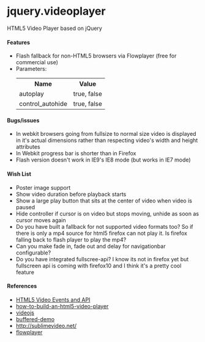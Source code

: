 jquery.videoplayer
==================

HTML5 Video Player based on jQuery

<h4>Features</h4>
<ul>
	<li>Flash fallback for non-HTML5 browsers via Flowplayer (free for commercial use)</li>
	<li>Parameters:
		<table class="options">
			<tr><th>Name</th><th>Value</th></tr>
			<tr><td>autoplay</td><td>true, false</td></tr>
			<tr><td>control_autohide</td><td>true, false</td></tr>
		</table>						
	</li>
</ul>
<h4>Bugs/issues</h4>
<ul>
	<li>In webkit browsers going from fullsize to normal size video is displayed in it's actual dimensions rather than respecting video's width and height attributes</li>
	<li>In Webkit progress bar is shorter than in Firefox</li>					
	<li>Flash version doesn't work in IE9's IE8 mode (but works in IE7 mode)</li>
</ul>
<h4>Wish List</h4>
<ul>
	<li>Poster image support</li>
	<li>Show video duration before playback starts</li>
	<li>Show a large play button that sits at the center of video when video is paused</li>
	<li>Hide controller if cursor is on video but stops moving, unhide as soon as cursor moves again</li>			
	<li>Do you have built a fallback for not supported video formats too? So if there is only a mp4 source for html5 firefox can not play it. Is firefox falling back to flash player to play the mp4?</li>
	<li>Can you make fade in, fade out and delay for navigationbar configurable?</li>
	<li>Do you have integrated fullscree-api? I know its not in firefox yet but fullscreen api is coming with firefox10 and I think it's a pretty cool feature</li>
</ul>
<h4>References</h4>
<ul>
	<li><a href="http://www.w3.org/2010/05/video/mediaevents.html">HTML5 Video Events and API</a></li>
	<li><a href="http://blog.steveheffernan.com/2010/04/how-to-build-an-html5-video-player/">how-to-build-an-html5-video-player</a></li>
	<li><a href="http://videojs.com/">videojs</a></li>
	<li><a href="http://people.mozilla.com/~cpearce/buffered-demo.html">buffered-demo</a></li>
	<li><a href="http://sublimevideo.net/">http://sublimevideo.net/</a></li>
	<li><a href="http://flowplayer.org/index.html">flowplayer</a></li>
</ul>